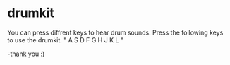 # drumkit

You can press diffrent keys to hear drum sounds.
Press the following keys to use the drumkit.
" A S D F G H J K L "


-thank you :)
